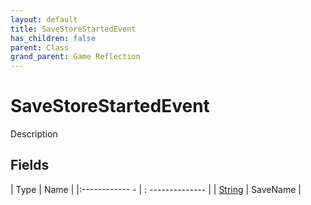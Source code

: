 ```yaml
---
layout: default
title: SaveStoreStartedEvent
has_children: false
parent: Class
grand_parent: Game Reflection
---
```

# SaveStoreStartedEvent
Description 

## Fields
| Type | Name |
|:------------ - | : -------------- |
| [String](game-reflection/components/string.md) | SaveName |
